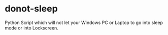 # donot-sleep
Python Script which will not let your Windows PC or Laptop to go into sleep mode or into Lockscreen.

